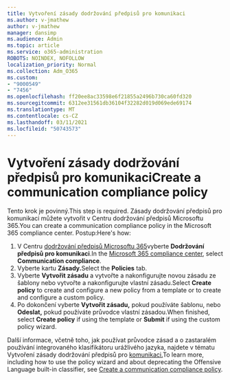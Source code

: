 ```yaml
---
title: Vytvoření zásady dodržování předpisů pro komunikaci
ms.author: v-jmathew
author: v-jmathew
manager: dansimp
ms.audience: Admin
ms.topic: article
ms.service: o365-administration
ROBOTS: NOINDEX, NOFOLLOW
localization_priority: Normal
ms.collection: Adm_O365
ms.custom:
- "9000549"
- "7456"
ms.openlocfilehash: ff20ee8ac33598e6f21855a2496b730ca60fd320
ms.sourcegitcommit: 6312ee31561db36104f32282d019d069ede69174
ms.translationtype: MT
ms.contentlocale: cs-CZ
ms.lasthandoff: 03/11/2021
ms.locfileid: "50743573"
---
```

# <a name="create-a-communication-compliance-policy"></a><span data-ttu-id="903e2-102">Vytvoření zásady dodržování předpisů pro komunikaci</span><span class="sxs-lookup"><span data-stu-id="903e2-102">Create a communication compliance policy</span></span>

<span data-ttu-id="903e2-103">Tento krok je povinný.</span><span class="sxs-lookup"><span data-stu-id="903e2-103">This step is required.</span></span> <span data-ttu-id="903e2-104">Zásady dodržování předpisů pro komunikaci můžete vytvořit v Centru dodržování předpisů Microsoftu 365.</span><span class="sxs-lookup"><span data-stu-id="903e2-104">You can create a communication compliance policy in the Microsoft 365 compliance center.</span></span> <span data-ttu-id="903e2-105">Postup:</span><span class="sxs-lookup"><span data-stu-id="903e2-105">Here's how:</span></span>

1. <span data-ttu-id="903e2-106">V Centru [dodržování předpisů Microsoftu 365](https://go.microsoft.com/fwlink/?linkid=2130502)vyberte **Dodržování předpisů pro komunikaci**.</span><span class="sxs-lookup"><span data-stu-id="903e2-106">In the [Microsoft 365 compliance center](https://go.microsoft.com/fwlink/?linkid=2130502), select **Communication compliance**.</span></span>
2. <span data-ttu-id="903e2-107">Vyberte kartu **Zásady.**</span><span class="sxs-lookup"><span data-stu-id="903e2-107">Select the **Policies** tab.</span></span>
3. <span data-ttu-id="903e2-108">Vyberte **Vytvořit zásadu** a vytvořte a nakonfigurujte novou zásadu ze šablony nebo vytvořte a nakonfigurujte vlastní zásadu.</span><span class="sxs-lookup"><span data-stu-id="903e2-108">Select **Create policy** to create and configure a new policy from a template or to create and configure a custom policy.</span></span>
4. <span data-ttu-id="903e2-109">Po dokončení vyberte **Vytvořit zásadu,** pokud používáte šablonu, nebo **Odeslat,** pokud používáte průvodce vlastní zásadou.</span><span class="sxs-lookup"><span data-stu-id="903e2-109">When finished, select **Create policy** if using the template or **Submit** if using the custom policy wizard.</span></span>

<span data-ttu-id="903e2-110">Další informace, včetně toho, jak používat průvodce zásad a o zastaralém používání integrovaného klasifikátoru urážlivého jazyka, najdete v tématu Vytvoření zásady dodržování předpisů pro [komunikaci.](https://go.microsoft.com/fwlink/?linkid=2129079)</span><span class="sxs-lookup"><span data-stu-id="903e2-110">To learn more, including how to use the policy wizard and about deprecating the Offensive Language built-in classifier, see [Create a communication compliance policy](https://go.microsoft.com/fwlink/?linkid=2129079).</span></span>
